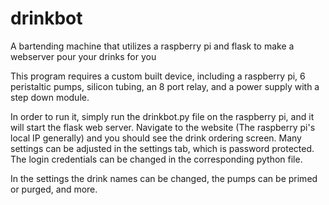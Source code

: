 # drinkbot
A bartending machine that utilizes a raspberry pi and flask to make a webserver pour your drinks for you

This program requires a custom built device, including a raspberry pi, 6 peristaltic pumps, silicon tubing, an 8 port relay, and a power supply with a step down module.

In order to run it, simply run the drinkbot.py file on the raspberry pi, and it will start the flask web server. Navigate to the website (The raspberry pi's local IP generally)
and you should see the drink ordering screen. Many settings can be adjusted in the settings tab, which is password protected. The login credentials can be changed in the 
corresponding python file.

In the settings the drink names can be changed, the pumps can be primed or purged, and more.
